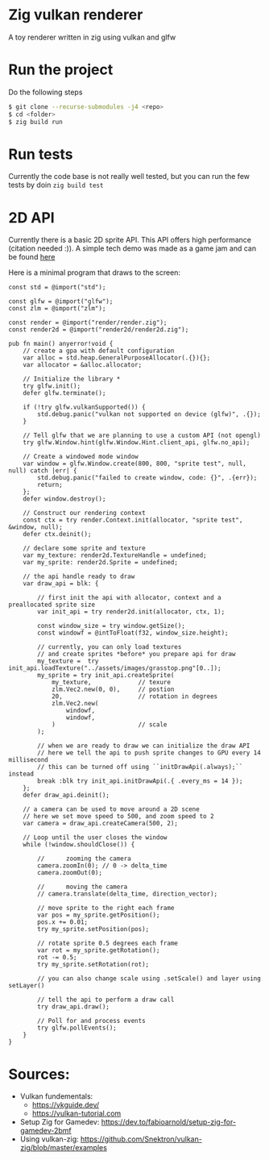 # Zig vulkan renderer

A toy renderer written in zig using vulkan and glfw

# Run the project

Do the following steps 
```bash
$ git clone --recurse-submodules -j4 <repo>
$ cd <folder>
$ zig build run
```

# Run tests 

Currently the code base is not really well tested, but you can run the few tests by doin ``zig build test``

# 2D API
Currently there is a basic 2D sprite API. This API offers high performance (citation needed :)). A simple tech demo was made as a game jam and can be found [here](https://github.com/Avokadoen/gamejam-zig-vulkan)

Here is a minimal program that draws to the screen:

```zig
const std = @import("std");

const glfw = @import("glfw");
const zlm = @import("zlm");

const render = @import("render/render.zig");
const render2d = @import("render2d/render2d.zig");

pub fn main() anyerror!void {
    // create a gpa with default configuration
    var alloc = std.heap.GeneralPurposeAllocator(.{}){};
    var allocator = &alloc.allocator;
  
    // Initialize the library *
    try glfw.init();
    defer glfw.terminate();

    if (!try glfw.vulkanSupported()) {
        std.debug.panic("vulkan not supported on device (glfw)", .{});
    }

    // Tell glfw that we are planning to use a custom API (not opengl)
    try glfw.Window.hint(glfw.Window.Hint.client_api, glfw.no_api);

    // Create a windowed mode window 
    var window = glfw.Window.create(800, 800, "sprite test", null, null) catch |err| {
        std.debug.panic("failed to create window, code: {}", .{err});
        return;
    };
    defer window.destroy();

    // Construct our rendering context
    const ctx = try render.Context.init(allocator, "sprite test", &window, null);
    defer ctx.deinit();

    // declare some sprite and texture
    var my_texture: render2d.TextureHandle = undefined;
    var my_sprite: render2d.Sprite = undefined;

    // the api handle ready to draw
    var draw_api = blk: {

        // first init the api with allocator, context and a preallocated sprite size
        var init_api = try render2d.init(allocator, ctx, 1);

        const window_size = try window.getSize();
        const windowf = @intToFloat(f32, window_size.height);

        // currently, you can only load textures 
        // and create sprites *before* you prepare api for draw
        my_texture =  try init_api.loadTexture("../assets/images/grasstop.png"[0..]);
        my_sprite = try init_api.createSprite(
            my_texture,             // texure
            zlm.Vec2.new(0, 0),     // postion
            20,                     // rotation in degrees
            zlm.Vec2.new(
                windowf,
                windowf,
            )                       // scale
        );
        
        // when we are ready to draw we can initialize the draw API
        // here we tell the api to push sprite changes to GPU every 14 millisecond
        // this can be turned off using ``initDrawApi(.always);`` instead
        break :blk try init_api.initDrawApi(.{ .every_ms = 14 });
    };
    defer draw_api.deinit();

    // a camera can be used to move around a 2D scene
    // here we set move speed to 500, and zoom speed to 2 
    var camera = draw_api.createCamera(500, 2);

    // Loop until the user closes the window
    while (!window.shouldClose()) {
        
        //      zooming the camera
        camera.zoomIn(0); // 0 -> delta_time
        camera.zoomOut(0);

        //      moving the camera
        // camera.translate(delta_time, direction_vector);

        // move sprite to the right each frame
        var pos = my_sprite.getPosition();
        pos.x += 0.01;
        try my_sprite.setPosition(pos);

        // rotate sprite 0.5 degrees each frame
        var rot = my_sprite.getRotation();
        rot -= 0.5;
        try my_sprite.setRotation(rot);

        // you can also change scale using .setScale() and layer using setLayer()

        // tell the api to perform a draw call
        try draw_api.draw();
        
        // Poll for and process events
        try glfw.pollEvents();
    }
}

```

# Sources:

* Vulkan fundementals: 
  * https://vkguide.dev/
  * https://vulkan-tutorial.com
* Setup Zig for Gamedev: https://dev.to/fabioarnold/setup-zig-for-gamedev-2bmf 
* Using vulkan-zig: https://github.com/Snektron/vulkan-zig/blob/master/examples
